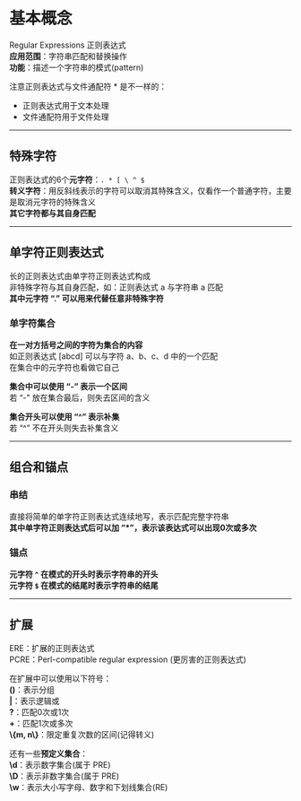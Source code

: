# 基本概念
Regular Expressions 正则表达式  
**应用范围**：字符串匹配和替换操作  
**功能**：描述一个字符串的模式(pattern)  

注意正则表达式与文件通配符 * 是不一样的：
* 正则表达式用于文本处理    
* 文件通配符用于文件处理  

--------

## 特殊字符
正则表达式的6个**元字符**：`. * [ \ ^ $`  
**转义字符**：用反斜线表示的字符可以取消其特殊含义，仅看作一个普通字符，主要是取消元字符的特殊含义  
**其它字符都与其自身匹配**  

--------

## 单字符正则表达式
长的正则表达式由单字符正则表达式构成  
非特殊字符与其自身匹配，如：正则表达式 a 与字符串 a 匹配  
**其中元字符 “.” 可以用来代替任意非特殊字符**  

### 单字符集合
**在一对方括号之间的字符为集合的内容**  
如正则表达式 [abcd] 可以与字符 a、b、c、d 中的一个匹配  
在集合中的元字符也看做它自己  

**集合中可以使用 “-” 表示一个区间**  
若 “-” 放在集合最后，则失去区间的含义  

**集合开头可以使用 “^” 表示补集**  
若 “^” 不在开头则失去补集含义  

---------

## 组合和锚点  
### 串结
直接将简单的单字符正则表达式连续地写，表示匹配完整字符串  
**其中单字符正则表达式后可以加 “*”，表示该表达式可以出现0次或多次**  

### 锚点
**元字符 `^` 在模式的开头时表示字符串的开头**  
**元字符 `$` 在模式的结尾时表示字符串的结尾**  

------------

## 扩展

ERE：扩展的正则表达式  
PCRE：Perl-compatible regular expression (更厉害的正则表达式)  

在扩展中可以使用以下符号：  
**()**：表示分组  
**|**：表示逻辑或  
**?**：匹配0次或1次  
**+**：匹配1次或多次  
**\\{m, n\\}**：限定重复次数的区间(记得转义)  

还有一些**预定义集合**：  
**\d**：表示数字集合(属于 PRE)  
**\D**：表示非数字集合(属于 PRE)  
**\w**：表示大小写字母、数字和下划线集合(RE)  